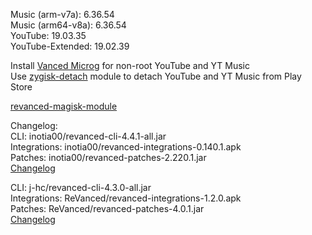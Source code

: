 Music (arm-v7a): 6.36.54  
Music (arm64-v8a): 6.36.54  
YouTube: 19.03.35  
YouTube-Extended: 19.02.39  

Install [Vanced Microg](https://github.com/TeamVanced/VancedMicroG/releases) for non-root YouTube and YT Music  
Use [zygisk-detach](https://github.com/j-hc/zygisk-detach) module to detach YouTube and YT Music from Play Store  

[revanced-magisk-module](https://github.com/Tokito-Kun/revanced-builds)  

Changelog:  
CLI: inotia00/revanced-cli-4.4.1-all.jar  
Integrations: inotia00/revanced-integrations-0.140.1.apk  
Patches: inotia00/revanced-patches-2.220.1.jar  
[Changelog](https://github.com/inotia00/revanced-patches/releases/tag/v2.220.1)

CLI: j-hc/revanced-cli-4.3.0-all.jar  
Integrations: ReVanced/revanced-integrations-1.2.0.apk  
Patches: ReVanced/revanced-patches-4.0.1.jar  
[Changelog](https://github.com/ReVanced/revanced-patches/releases/tag/v4.0.1)  
